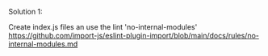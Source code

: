 

Solution 1:

Create index.js files an use the lint 'no-internal-modules'
https://github.com/import-js/eslint-plugin-import/blob/main/docs/rules/no-internal-modules.md